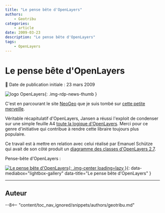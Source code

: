 ```yaml
---
title: "Le pense bête d'OpenLayers"
authors:
    - Geotribu
categories:
    - article
date: 2009-03-23
description: "Le pense bête d'OpenLayers"
tags:
    - OpenLayers
---
```


# Le pense bête d'OpenLayers

:calendar: Date de publication initiale : 23 mars 2009

![logo OpenLayers](https://cdn.geotribu.fr/img/logos-icones/logiciels_librairies/openlayers.png "logo OpenLayers"){: .img-rdp-news-thumb }

C'est en parcourant le site [NeoGeo](http://www.neogeo-online.net/) que je suis tombé sur [cette petite merveille](https://selectoid.wordpress.com/2009/03/19/finally-a-cheatsheet-for-openlayers-27/).

Véritable récapitulatif d'OpenLayers, Jansen a réussi l'exploit de condenser sur une simple feuille A4 [toute la logique d'OpenLayers](https://terrestris.de/openlayers_cheatsheet.pdf). Merci pour ce genre d'initiative qui contribue à rendre cette libraire toujours plus populaire.

Ce travail est à mettre en relation avec celui réalisé par Emanuel Schütze qui avait de son côté produit un [diagramme des classes d'OpenLayers 2.7](http://geotribu.net/node/43).

Pense-bête d'OpenLayers :

[![Le pense bête d'OpenLayers](https://cdn.geotribu.fr/img/articles-blog-rdp/divers/openlayers_2-7_cheatsheet.png "Le pense bête d'OpenLayers"){: .img-center loading=lazy }](https://cdn.geotribu.fr/img/articles-blog-rdp/divers/openlayers_2-7_cheatsheet.png){: data-mediabox="lightbox-gallery" data-title="Le pense bête d'OpenLayers" }

----

## Auteur

--8<-- "content/toc_nav_ignored/snippets/authors/geotribu.md"

